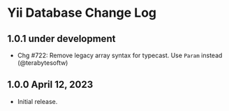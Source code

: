 # Yii Database Change Log

## 1.0.1 under development

- Chg #722: Remove legacy array syntax for typecast. Use `Param` instead (@terabytesoftw)

## 1.0.0 April 12, 2023

- Initial release.
